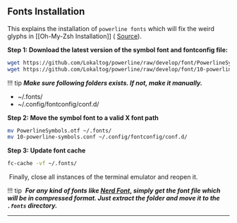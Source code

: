 ## Fonts Installation
This explains the installation of `powerline fonts` which will fix the weird glyphs in [[Oh-My-Zsh Installation]] ( [Source](https://powerline.readthedocs.io/en/1.0/installation/linux.html)).

**Step 1: Download the latest version of the symbol font and fontconfig file:**
```bash
wget https://github.com/Lokaltog/powerline/raw/develop/font/PowerlineSymbols.otf
wget https://github.com/Lokaltog/powerline/raw/develop/font/10-powerline-symbols.conf
```

!!! tip
***Make sure following folders exists. If not, make it manually.*** 
- ~/.fonts/ 
- ~/.config/fontconfig/conf.d/

**Step 2: Move the symbol font to a valid X font path**

```bash
mv PowerlineSymbols.otf ~/.fonts/
mv 10-powerline-symbols.conf ~/.config/fontconfig/conf.d/
```

**Step 3: Update font cache**

```bash
fc-cache -vf ~/.fonts/
```

 Finally, close all instances of the terminal emulator and reopen it.

!!! tip
 ***For any kind of fonts like [Nerd Font,](https://www.nerdfonts.com/) simply get the font file which will be in compressed format. Just extract the folder and move it to the `.fonts` directory.***

---
